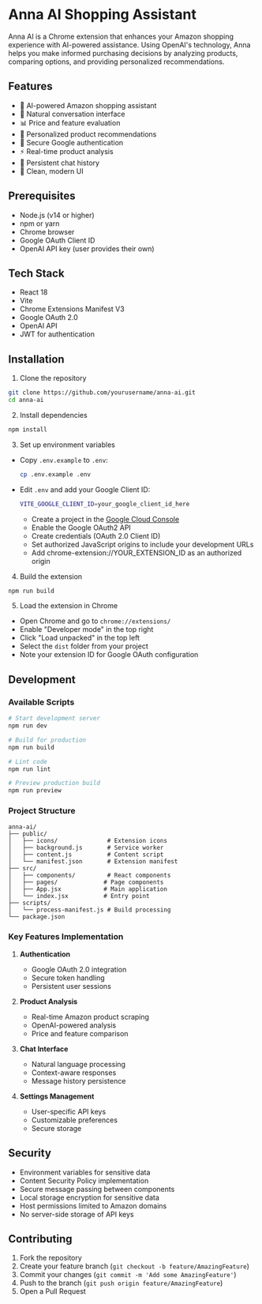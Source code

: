 # Anna AI Shopping Assistant

Anna AI is a Chrome extension that enhances your Amazon shopping experience with AI-powered assistance. Using OpenAI's technology, Anna helps you make informed purchasing decisions by analyzing products, comparing options, and providing personalized recommendations.

## Features

- 🤖 AI-powered Amazon shopping assistant
- 💬 Natural conversation interface
- 📊 Price and feature evaluation
- 🎯 Personalized product recommendations
- 🔐 Secure Google authentication
- ⚡ Real-time product analysis
- 💾 Persistent chat history
- 🎨 Clean, modern UI

## Prerequisites

- Node.js (v14 or higher)
- npm or yarn
- Chrome browser
- Google OAuth Client ID
- OpenAI API key (user provides their own)

## Tech Stack

- React 18
- Vite
- Chrome Extensions Manifest V3
- Google OAuth 2.0
- OpenAI API
- JWT for authentication

## Installation

1. Clone the repository
```bash
git clone https://github.com/yourusername/anna-ai.git
cd anna-ai
```

2. Install dependencies
```bash
npm install
```

3. Set up environment variables
- Copy `.env.example` to `.env`:
  ```bash
  cp .env.example .env
  ```
- Edit `.env` and add your Google Client ID:
  ```bash
  VITE_GOOGLE_CLIENT_ID=your_google_client_id_here
  ```
  - Create a project in the [Google Cloud Console](https://console.cloud.google.com/)
  - Enable the Google OAuth2 API
  - Create credentials (OAuth 2.0 Client ID)
  - Set authorized JavaScript origins to include your development URLs
  - Add chrome-extension://YOUR_EXTENSION_ID as an authorized origin

4. Build the extension
```bash
npm run build
```

5. Load the extension in Chrome
- Open Chrome and go to `chrome://extensions/`
- Enable "Developer mode" in the top right
- Click "Load unpacked" in the top left
- Select the `dist` folder from your project
- Note your extension ID for Google OAuth configuration

## Development

### Available Scripts

```bash
# Start development server
npm run dev

# Build for production
npm run build

# Lint code
npm run lint

# Preview production build
npm run preview
```

### Project Structure

```
anna-ai/
├── public/
│   ├── icons/              # Extension icons
│   ├── background.js       # Service worker
│   ├── content.js          # Content script
│   └── manifest.json       # Extension manifest
├── src/
│   ├── components/         # React components
│   ├── pages/             # Page components
│   ├── App.jsx            # Main application
│   └── index.jsx          # Entry point
├── scripts/
│   └── process-manifest.js # Build processing
└── package.json
```

### Key Features Implementation

1. **Authentication**
   - Google OAuth 2.0 integration
   - Secure token handling
   - Persistent user sessions

2. **Product Analysis**
   - Real-time Amazon product scraping
   - OpenAI-powered analysis
   - Price and feature comparison

3. **Chat Interface**
   - Natural language processing
   - Context-aware responses
   - Message history persistence

4. **Settings Management**
   - User-specific API keys
   - Customizable preferences
   - Secure storage

## Security

- Environment variables for sensitive data
- Content Security Policy implementation
- Secure message passing between components
- Local storage encryption for sensitive data
- Host permissions limited to Amazon domains
- No server-side storage of API keys

## Contributing

1. Fork the repository
2. Create your feature branch (`git checkout -b feature/AmazingFeature`)
3. Commit your changes (`git commit -m 'Add some AmazingFeature'`)
4. Push to the branch (`git push origin feature/AmazingFeature`)
5. Open a Pull Request